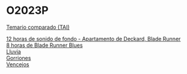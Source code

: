 # O2023P

[Temario comparado (TAI)](tai_temariovs.md)



[12 horas de sonido de fondo - Apartamento de Deckard, Blade Runner](https://www.youtube.com/watch?v=O7FhEpif1cA)<br/>
[8 horas de Blade Runner Blues](https://www.youtube.com/watch?v=ypJHCm0Omao)<br/>
[Lluvia](https://www.youtube.com/watch?v=SMLnIQTGTp0)<br/>
[Gorriones](https://www.youtube.com/watch?v=MFgnra9Hjmw)<br/>
[Vencejos](https://www.youtube.com/watch?v=qBWnXG2svKk)
